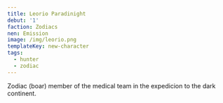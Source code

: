 ```yaml
---
title: Leorio Paradinight
debut: '1'
faction: Zodiacs
nen: Emission
image: /img/leorio.png
templateKey: new-character
tags:
  - hunter
  - zodiac
---
```


Zodiac (boar) member of the medical team in the expedicion to the dark continent.
